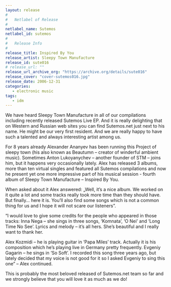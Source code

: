 ```yaml
---
layout: release
#
#   Netlabel of Release
#
netlabel_name: Sutemos
netlabel_id: sutemos
#
#   Release Info
#
release_title: Inspired By You
release_artist: Sleepy Town Manufacture
release_id: sute016
# release_url: ""
release_url_archive_org: "https://archive.org/details/sute016"
release_cover: "cover-sutemos016.jpg"
release_date: 2006-12-31
categories:
   - electronic music
tags:
   - idm
---
```

We have heard Sleepy Town Manufacture in all of our compilations including recently released Sutemos Live EP. And it is really delighting that on Western and Russian web sites you can find Sutemos.net just next to his name. He might be our very first resident. And we are really happy to have such a talented and always interesting artist among us.

For 8 years already Alexander Ananyev has been running this Project of sleepy town (his also known as Beautumn – creator of winderful ambient music). Sometimes Anton Lukoyanychev – another founder of STM – joins him, but it happens very occasionally lately. Alex has released 3 albums, more than ten virtual singles and featured all Sutemos compilations and now he present yet one more impressive part of his musical session - fourth album of Sleepy Town Manufacture – Inspired By You.

When asked about it Alex answered: „Well, it’s a nice album. We worked on it quite a lot and some tracks really took more time than they should have. But finally… here it is. You’ll also find some songs which is not a common thing for us and I hope it will not scare our listeners”.

“I would love to give some credits for the people who appeared in those tracks:
Inna Nega – she sings in three songs, ‘Komnata’, ‘O Nei’ and ‘Long Time No See’. Lyrics and melody – it’s all hers. She’s beautiful and I really want to thank her.

Alex Kozmidi – he is playing guitar in ‘Papa Miles’ track. Actually it is his composition which he’s playing live in Germany pretty frequently.
Evgeniy Gagarin – he sings in ‘So Soft’. I recorded this song three years ago, but lately decided that my voice is not good for it so I asked Evgeniy to sing this one” – Alex continued.

This is probably the most beloved released of Sutemos.net team so far and we strongly believe that you will love it as much as we do!